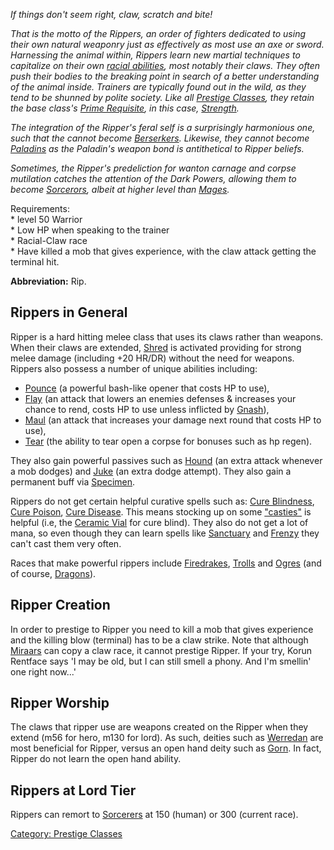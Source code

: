 *If things don't seem right, claw, scratch and bite!*

*That is the motto of the Rippers, an order of fighters dedicated to
using their own natural weaponry just as effectively as most use an axe
or sword. Harnessing the animal within, Rippers learn new martial
techniques to capitalize on their own [racial
abilities](:Category:Racials "wikilink"), most notably their claws. They
often push their bodies to the breaking point in search of a better
understanding of the animal inside. Trainers are typically found out in
the wild, as they tend to be shunned by polite society. Like all
[Prestige Classes](:Category:Prestige_Classes "wikilink"), they retain
the base class's [Prime Requisite](Prime_Requisite "wikilink"), in this
case, [Strength](Strength "wikilink").*

*The integration of the Ripper's feral self is a surprisingly harmonious
one, such that the cannot become
[Berserkers](:Category:Berserkers "wikilink"). Likewise, they cannot
become [Paladins](:Category:Paladins "wikilink") as the Paladin's weapon
bond is antithetical to Ripper beliefs.*

*Sometimes, the Ripper's predeliction for wanton carnage and corpse
mutilation catches the attention of the Dark Powers, allowing them to
become [Sorcerors](:Category:Sorcerers "wikilink"), albeit at higher
level than [Mages](:Category:Mages "wikilink").*

Requirements:  
\* level 50 Warrior  
\* Low HP when speaking to the trainer  
\* Racial-Claw race  
\* Have killed a mob that gives experience, with the claw attack getting
the terminal hit.

**Abbreviation:** Rip.

## Rippers in General

Ripper is a hard hitting melee class that uses its claws rather than
weapons. When their claws are extended, [Shred](Shred "wikilink") is
activated providing for strong melee damage (including +20 HR/DR)
without the need for weapons. Rippers also possess a number of unique
abilities including:

-   [Pounce](Pounce "wikilink") (a powerful bash-like opener that costs
    HP to use),
-   [Flay](Flay "wikilink") (an attack that lowers an enemies defenses &
    increases your chance to rend, costs HP to use unless inflicted by
    [Gnash](Specimen "wikilink")),
-   [Maul](Maul "wikilink") (an attack that increases your damage next
    round that costs HP to use),
-   [Tear](Tear "wikilink") (the ability to tear open a corpse for
    bonuses such as hp regen).

They also gain powerful passives such as [Hound](Hound "wikilink") (an
extra attack whenever a mob dodges) and [Juke](Juke "wikilink") (an
extra dodge attempt). They also gain a permanent buff via
[Specimen](Specimen "wikilink").

Rippers do not get certain helpful curative spells such as: [Cure
Blindness](Cure_Blindness "wikilink"), [Cure
Poison](Cure_Poison "wikilink"), [Cure
Disease](Cure_Disease "wikilink"). This means stocking up on some
["casties"](:Category:Spellcasting_Gear "wikilink") is helpful (i.e, the
[Ceramic Vial](Ceramic_Vial "wikilink") for cure blind). They also do
not get a lot of mana, so even though they can learn spells like
[Sanctuary](Sanctuary "wikilink") and [Frenzy](Frenzy "wikilink") they
can't cast them very often.

Races that make powerful rippers include
[Firedrakes](Firedrakes "wikilink"), [Trolls](Trolls "wikilink") and
[Ogres](Ogres "wikilink") (and of course,
[Dragons](Dragons "wikilink")).

## Ripper Creation

In order to prestige to Ripper you need to kill a mob that gives
experience and the killing blow (terminal) has to be a claw strike. Note
that although [Miraars](Miraars "wikilink") can copy a claw race, it
cannot prestige Ripper. If your try, Korun Rentface says 'I may be old,
but I can still smell a phony. And I'm smellin' one right now...'

## Ripper Worship

The claws that ripper use are weapons created on the Ripper when they
extend (m56 for hero, m130 for lord). As such, deities such as
[Werredan](Werredan "wikilink") are most beneficial for Ripper, versus
an open hand deity such as [Gorn](Gorn "wikilink"). In fact, Ripper do
not learn the open hand ability.

## Rippers at Lord Tier

Rippers can remort to [Sorcerers](:Category:Sorcerers "wikilink") at 150
(human) or 300 (current race).

[Category: Prestige Classes](Category:_Prestige_Classes "wikilink")
